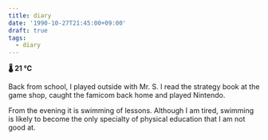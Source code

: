 ```yaml
---
title: diary
date: '1990-10-27T21:45:00+09:00'
draft: true
tags:
  - diary
---
```


**🌡 21 ℃**

Back from school, I played outside with Mr. S. I read the strategy book at the game shop, caught the famicom back home and played Nintendo.

From the evening it is swimming of lessons. Although I am tired, swimming is likely to become the only specialty of physical education that I am not good at.
